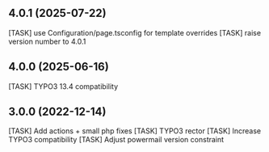 ## 4.0.1 (2025-07-22)
[TASK] use Configuration/page.tsconfig for template overrides
[TASK] raise version number to 4.0.1

## 4.0.0 (2025-06-16)
[TASK] TYPO3 13.4 compatibility

## 3.0.0 (2022-12-14)

[TASK] Add actions + small php fixes
[TASK] TYPO3 rector
[TASK] Increase TYPO3 compatibility
[TASK] Adjust powermail version constraint
